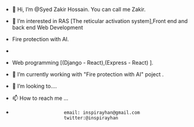 - 👋 Hi, I’m @Syed Zakir Hossain. You can call me Zakir.
- 👀 I’m interested in RAS [The reticular activation system],Front end and back end Web Development
-  Fire protection  with AI. 
-                                   
- Web programming [(Django - React),(Express  - React) ].
                                        
  
                      
- 🌱 I’m currently working with "Fire protection with AI" poject .
- 💞️ I’m looking to....



- 📫 How to reach me ...
-                        email: inspirayhan@gmail.com 
                         twitter:@inspirayhan  
                         

<!---
SyedZakirHossain/SyedZakirHossain is a ✨ special ✨ repository because its `README.md` (this file) appears on your GitHub profile.
You can click the Preview link to take a look at your changes.
--->

